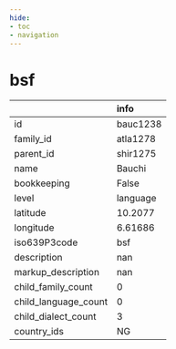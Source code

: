 ```yaml
---
hide:
- toc
- navigation
---
```

# bsf
|                      | info     |
|:---------------------|:---------|
| id                   | bauc1238 |
| family_id            | atla1278 |
| parent_id            | shir1275 |
| name                 | Bauchi   |
| bookkeeping          | False    |
| level                | language |
| latitude             | 10.2077  |
| longitude            | 6.61686  |
| iso639P3code         | bsf      |
| description          | nan      |
| markup_description   | nan      |
| child_family_count   | 0        |
| child_language_count | 0        |
| child_dialect_count  | 3        |
| country_ids          | NG       |